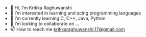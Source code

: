- 👋 Hi, I’m Kritika Raghuwanshi
- 👀 I’m interested in learning and acing programming languages
- 🌱 I’m currently learning C, C++, Java, Python
- 💞️ I’m looking to collaborate on ...
- 📫 How to reach me kritikaraghuwanshi.17@gmail.com

<!---
kritika1704/kritika1704 is a ✨ special ✨ repository because its `README.md` (this file) appears on your GitHub profile.
You can click the Preview link to take a look at your changes.
--->
